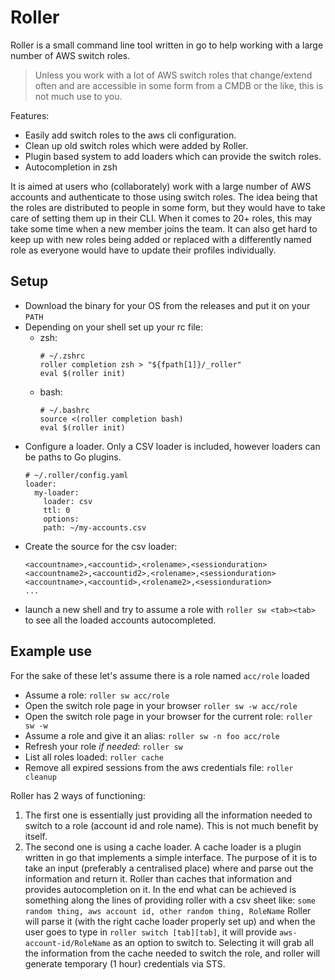 # Roller

Roller is a small command line tool written in go to help working with a large number of AWS switch roles.

> Unless you work with a lot of AWS switch roles that change/extend often and are accessible in some form from a CMDB or the like, this is not much use to you.

Features:

* Easily add switch roles to the aws cli configuration.
* Clean up old switch roles which were added by Roller.
* Plugin based system to add loaders which can provide the switch roles.
* Autocompletion in zsh

It is aimed at users who (collaborately) work with a large number of AWS accounts and authenticate to those using switch roles.
The idea being that the roles are distributed to people in some form, but they would have to take care of setting them up in their CLI.
When it comes to 20+ roles, this may take some time when a new member joins the team. It can also get hard to keep up with new roles being added
or replaced with a differently named role as everyone would have to update their profiles individually.



## Setup

- Download the binary for your OS from the releases and put it on your `PATH`
- Depending on your shell set up your rc file:
  - zsh:
    ```
    # ~/.zshrc
    roller completion zsh > "${fpath[1]}/_roller"
    eval $(roller init)
    ```
  - bash:
    ```
    # ~/.bashrc
    source <(roller completion bash)
    eval $(roller init)
    ```
- Configure a loader. Only a CSV loader is included, however loaders can be paths to Go plugins.
   ```
   # ~/.roller/config.yaml
   loader:
     my-loader:
       loader: csv
       ttl: 0
       options:
       path: ~/my-accounts.csv
   ```
- Create the source for the csv loader:
  ```
  <accountname>,<accountid>,<rolename>,<sessionduration>
  <accountname2>,<accountid2>,<rolename>,<sessionduration>
  <accountname>,<accountid>,<rolename2>,<sessionduration>
  ...
  ```
- launch a new shell and try to assume a role with `roller sw <tab><tab>` to see all the loaded accounts autocompleted.


## Example use

For the sake of these let's assume there is a role named `acc/role` loaded

- Assume a role: `roller sw acc/role`
- Open the switch role page in your browser `roller sw -w acc/role`
- Open the switch role page in your browser for the current role: `roller sw -w`
- Assume a role and give it an alias: `roller sw -n foo acc/role`
- Refresh your role _if needed_: `roller sw`
- List all roles loaded: `roller cache`
- Remove all expired sessions from the aws credentials file: `roller cleanup`


Roller has 2 ways of functioning:

1. The first one is essentially just providing all the information needed to switch to a role (account id and role name). This is not much benefit by itself.
2. The second one is using a cache loader. A cache loader is a plugin written in go that implements a simple interface. The purpose of it is to 
take an input (preferably a centralised place) where and parse out the information and return it. Roller than caches that information and provides autocompletion on it.
In the end what can be achieved is something along the lines of providing roller with a csv sheet like: `some random thing, aws account id, other random thing, RoleName`
Roller will parse it (with the right cache loader properly set up) and when the user goes to type in `roller switch [tab][tab]`, it will provide `aws-account-id/RoleName`
as an option to switch to. Selecting it will grab all the information from the cache needed to switch the role, and roller will generate temporary (1 hour) credentials via STS.

